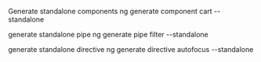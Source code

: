 Generate standalone components
ng generate component cart --standalone 


generate standalone pipe
ng generate pipe filter --standalone 

generate standalone directive
ng generate directive autofocus --standalone